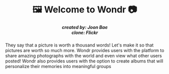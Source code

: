 <h1 align= "center" dir="auto">
  🖼️ Welcome to Wondr 📷
</h1>
<h5 align= "center" dir="auto">
  created by: Joon Bae
  <br>clone: Flickr</br>
</h5>

They say that a picture is worth a thousand words! Let's make it so that pictures are worth so much more.
Wondr provides users with the platform to share amazing photographs with the world and even view what other users posted! Wondr also provides users with the option to 
create albums that will personalize their memories into meaningful groups
